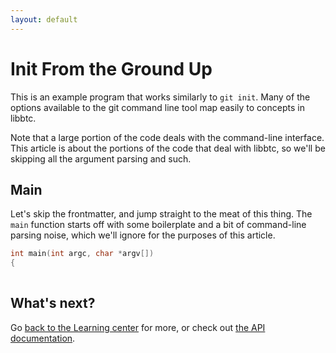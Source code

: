 ```yaml
---
layout: default
---
```


# Init From the Ground Up

This is an example program that works similarly to `git init`.
Many of the options available to the git command line tool map easily to concepts in libbtc.

Note that a large portion of the code deals with the command-line interface.
This article is about the portions of the code that deal with libbtc, so we'll be skipping all the argument parsing and such.

## Main

Let's skip the frontmatter, and jump straight to the meat of this thing.
The `main` function starts off with some boilerplate and a bit of command-line parsing noise, which we'll ignore for the purposes of this article.

```c
int main(int argc, char *argv[])
{
	
```

## What's next?
Go [back to the Learning center](/docs) for more, or check out [the API documentation](http://libbtc.github.io/libbtc/).
